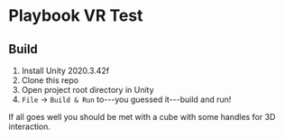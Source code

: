 # Playbook VR Test

## Build
1. Install Unity 2020.3.42f
2. Clone this repo
3. Open project root directory in Unity
4. `File` -> `Build & Run` to---you guessed it---build and run!

If all goes well you should be met with a cube with some handles for 3D interaction.